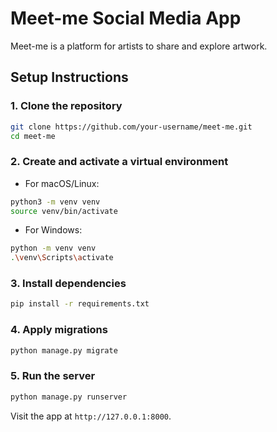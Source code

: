 
# Meet-me Social Media App

Meet-me is a platform for artists to share and explore artwork.

## Setup Instructions

### 1. Clone the repository

```bash
git clone https://github.com/your-username/meet-me.git
cd meet-me
```

### 2. Create and activate a virtual environment

- For macOS/Linux:

```bash
python3 -m venv venv
source venv/bin/activate
```

- For Windows:

```bash
python -m venv venv
.\venv\Scripts\activate
```

### 3. Install dependencies

```bash
pip install -r requirements.txt
```

### 4. Apply migrations

```bash
python manage.py migrate
```

### 5. Run the server

```bash
python manage.py runserver
```

Visit the app at `http://127.0.0.1:8000`.


